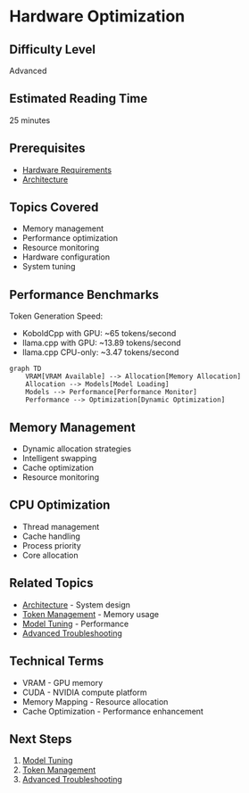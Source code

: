 # Hardware Optimization

## Difficulty Level
Advanced

## Estimated Reading Time
25 minutes

## Prerequisites
- [Hardware Requirements](../quick-start/hardware-requirements.md)
- [Architecture](architecture.md)

## Topics Covered
- Memory management
- Performance optimization
- Resource monitoring
- Hardware configuration
- System tuning

## Performance Benchmarks
Token Generation Speed:
- KoboldCpp with GPU: ~65 tokens/second
- llama.cpp with GPU: ~13.89 tokens/second
- llama.cpp CPU-only: ~3.47 tokens/second

```mermaid
graph TD
    VRAM[VRAM Available] --> Allocation[Memory Allocation]
    Allocation --> Models[Model Loading]
    Models --> Performance[Performance Monitor]
    Performance --> Optimization[Dynamic Optimization]
```

## Memory Management
- Dynamic allocation strategies
- Intelligent swapping
- Cache optimization
- Resource monitoring

## CPU Optimization
- Thread management
- Cache handling
- Process priority
- Core allocation

## Related Topics
- [Architecture](architecture.md) - System design
- [Token Management](token-management.md) - Memory usage
- [Model Tuning](model-tuning.md) - Performance
- [Advanced Troubleshooting](advanced-troubleshooting.md)

## Technical Terms
- VRAM - GPU memory
- CUDA - NVIDIA compute platform
- Memory Mapping - Resource allocation
- Cache Optimization - Performance enhancement

## Next Steps
1. [Model Tuning](model-tuning.md)
2. [Token Management](token-management.md)
3. [Advanced Troubleshooting](advanced-troubleshooting.md)
